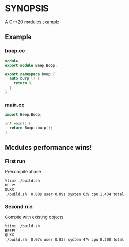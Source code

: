 # SYNOPSIS

A C++20 modules example

## Example

### boop.cc
```cc
module;
export module Beep.Boop;

export namespace Boop {
  auto burp () {
    return 0;
  }
}
```

### main.cc
```cc
import Beep.Boop;

int main() {
  return Boop::burp();
}
```

## Modules performance wins!

### First run

Precompile phase

```bash
%time ./build.sh
BEEP!
QUXX
./build.sh  0.80s user 0.09s system 62% cpu 1.434 total
```

### Second run

Compile with existing objects

```bash
%time ./build.sh
BEEP!
QUXX
./build.sh  0.07s user 0.03s system 47% cpu 0.200 total
```

